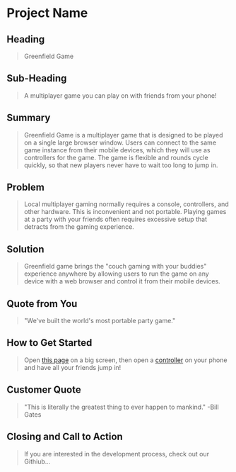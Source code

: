 # Project Name #

<!-- 
> This material was originally posted [here](http://www.quora.com/What-is-Amazons-approach-to-product-development-and-product-management). It is reproduced here for posterities sake.

There is an approach called "working backwards" that is widely used at Amazon. They work backwards from the customer, rather than starting with an idea for a product and trying to bolt customers onto it. While working backwards can be applied to any specific product decision, using this approach is especially important when developing new products or features.

For new initiatives a product manager typically starts by writing an internal press release announcing the finished product. The target audience for the press release is the new/updated product's customers, which can be retail customers or internal users of a tool or technology. Internal press releases are centered around the customer problem, how current solutions (internal or external) fail, and how the new product will blow away existing solutions.

If the benefits listed don't sound very interesting or exciting to customers, then perhaps they're not (and shouldn't be built). Instead, the product manager should keep iterating on the press release until they've come up with benefits that actually sound like benefits. Iterating on a press release is a lot less expensive than iterating on the product itself (and quicker!).

If the press release is more than a page and a half, it is probably too long. Keep it simple. 3-4 sentences for most paragraphs. Cut out the fat. Don't make it into a spec. You can accompany the press release with a FAQ that answers all of the other business or execution questions so the press release can stay focused on what the customer gets. My rule of thumb is that if the press release is hard to write, then the product is probably going to suck. Keep working at it until the outline for each paragraph flows. 

Oh, and I also like to write press-releases in what I call "Oprah-speak" for mainstream consumer products. Imagine you're sitting on Oprah's couch and have just explained the product to her, and then you listen as she explains it to her audience. That's "Oprah-speak", not "Geek-speak".

Once the project moves into development, the press release can be used as a touchstone; a guiding light. The product team can ask themselves, "Are we building what is in the press release?" If they find they're spending time building things that aren't in the press release (overbuilding), they need to ask themselves why. This keeps product development focused on achieving the customer benefits and not building extraneous stuff that takes longer to build, takes resources to maintain, and doesn't provide real customer benefit (at least not enough to warrant inclusion in the press release).
 -->
 
## Heading ##
  > Greenfield Game

## Sub-Heading ##
  > A multiplayer game you can play on with friends from your phone!

## Summary ##
  > Greenfield Game is a multiplayer game that is designed to be played on a single large browser window. Users can connect to the same game instance from their mobile devices, which they will use as controllers for the game. The game is flexible and rounds cycle quickly, so that new players never have to wait too long to jump in.

## Problem ##
  > Local multiplayer gaming normally requires a console, controllers, and other hardware. This is inconvenient and not portable. Playing games at a party with your friends often requires excessive setup that detracts from the gaming experience.

## Solution ##
  > Greenfield game brings the "couch gaming with your buddies" experience anywhere by allowing users to run the game on any device with a web browser and control it from their mobile devices.

## Quote from You ##
  > "We've built the world's most portable party game."

## How to Get Started ##
  > Open [this page](http://www.hr32.elasticbeanstalk.com) on a big screen, then open a [controller](http://www.hr32.elasticbeanstalk.com/controller) on your phone and have all your friends jump in!

## Customer Quote ##
  > "This is literally the greatest thing to ever happen to mankind." -Bill Gates

## Closing and Call to Action ##
  > If you are interested in the development process, check out our Githiub...

